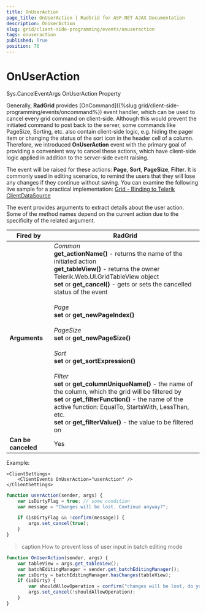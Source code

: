 ```yaml
---
title: OnUserAction
page_title: OnUserAction | RadGrid for ASP.NET AJAX Documentation
description: OnUserAction
slug: grid/client-side-programming/events/onuseraction
tags: onuseraction
published: True
position: 76
---
```


# OnUserAction


       

Sys.CancelEventArgs OnUserAction Property



Generally, **RadGrid** provides [OnCommand]({%slug grid/client-side-programming/events/oncommand%}) event handler, which can be used to cancel every grid command on client-side. Although this would prevent the initiated command to post back to the server, some commands like PageSize, Sorting, etc. also contain client-side logic, e.g. hiding the pager item or changing the status of the sort icon in the header cell of a column. Therefore, we introduced **OnUserAction** event with the primary goal of providing a convenient way to cancel these actions, which have client-side logic applied in addition to the server-side event raising.

The event will be raised for these actions: **Page**, **Sort**, **PageSize**, **Filter**. It is commonly used in editing scenarios, to remind the users that they will lose any changes if they  continue without saving. You can examine the following live sample for a practical implementation:
[Grid - Binding to Telerik ClientDataSource](https://demos.telerik.com/aspnet-ajax/grid/examples/data-binding/client-side/client-data-source-binding/defaultcs.aspx)

The event provides arguments to extract details about the user action. Some of the method names depend on the current action due to the specificity of the related argument.

|  **Fired by**  | RadGrid |
| ------ | ------ |
| **Arguments** | *Common* <br> **get_actionName()** - returns the name of the initiated action <br/> **get_tableView()** - returns the owner Telerik.Web.UI.GridTableView object <br/> **set** or **get_cancel()** - gets or sets the cancelled status of the event <br/><br/> *Page* <br/> **set** or **get_newPageIndex()**<br/><br/> *PageSize* <br/>**set** or **get_newPageSize()**<br/><br/> *Sort* <br/>**set** or **get_sortExpression()**<br/><br/> *Filter* <br/>**set** or **get_columnUniqueName()** - the name of the column, which the grid will be filtered by<br/>**set** or **get_filterFunction()** - the name of the active function: EqualTo, StartsWith, LessThan, etc.<br/>**set** or **get_filterValue()** - the value to be filtered on|
| **Can be canceled** |Yes|

Example:

````ASP.NET
<ClientSettings>
    <ClientEvents OnUserAction="userAction" />
</ClientSettings>
````

````JavaScript
function userAction(sender, args) {
    var isDirtyFlag = true; // some condition
    var message = "Changes will be lost. Continue anyway?";

    if (isDirtyFlag && !confirm(message)) {
        args.set_cancel(true);
    }
}
````

>caption How to prevent loss of user input in batch editing mode

````JavaScript
function OnUserAction(sender, args) {
	var tableView = args.get_tableView();
	var batchEditingManager = sender.get_batchEditingManager();
	var isDirty = batchEditingManager.hasChanges(tableView);
	if (isDirty) {
		var shouldAllowOperation = confirm("changes will be lost, do you wish to continue");
		args.set_cancel(!shouldAllowOperation);
	}
}
````




